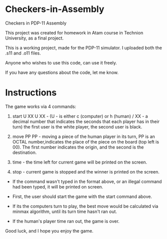 # Checkers-in-Assembly
Checkers in PDP-11 Assembly

This project was created for homework in Atam course in Technion University, as a final project.

This is a working project, made for the PDP-11 simulator.
I uploaded both the .s11 and .o11 files.

Anyone who wishes to use this code, can use it freely.

If you have any questions about the code, let me know.


# Instructions

The game works via 4 commands: 

1. start U XX U XX  - (U - is either c (computer) or h (human) / XX - a decimal number that indicates the seconds that each player has in their turn) the first user is the white player, the second user is black.

2. move PP PP - moving a piece of the human player in its turn, PP is an OCTAL number,indicates the place of the piece on the board (top left is 00). The first number indicates the origin, and the second is the destination.

3. time - the time left for current game will be printed on the screen.

4. stop - current game is stopped and the winner is printed on the screen.

- If the command wasn't typed in the format above, or an illegal command had been typed, it will be printed on screen.

- First, the user should start the game with the start command above.

- If its the computers turn to play, the best move would be calculated via minmax algorithm, until its turn time hasn't ran out.

- If the human's player time ran out, the game is over.


Good luck, and I hope you enjoy the game.
